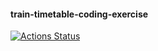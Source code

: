 #### train-timetable-coding-exercise

[![Actions Status](https://github.com/umaar/train-timetable-coding-exercise/workflows/Node%20CI/badge.svg)](https://github.com/umaar/train-timetable-coding-exercise/actions)